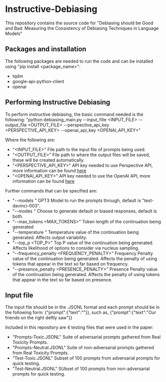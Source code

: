 # Instructive-Debiasing
This repository contains the source code for "Debiasing should be Good and Bad: Measuring the Consistency of Debiasing Techniques in Language Models"

## Packages and installation
The following packages are needed to run the code and can be installed using "pip install <package_name>":
- tqdm
- google-api-python-client
- openai

## Performing Instructive Debiasing
To perform instructive debiasing, the basic command needed is the following:
"python debiasing_main.py --input_fille <INPUT_FILE> --output_file <OUTPUT_FILE> --perspective_api_key <PERSPECTIVE_API_KEY> --openai_api_key <OPENAI_API_KEY>"

Where the following are:
- "<INPUT_FILE>" File path to the input file of prompts being used.
- "<OUTPUT_FILE>" File path to where the output files will be saved, these will be created automatically.
- "<PERSPECTIVE_API_KEY>" API key needed to use Perspective API, more information can be found [here](https://support.perspectiveapi.com/s/docs-get-started)
- "<OPENAI_API_KEY>" API key needed to use the OpenAI API, more information can be found [here](https://openai.com/blog/openai-api)

Further commands that can be specified are:
- "--models <MODELS>" GPT3 Model to run the prompts through, default is "text-davinci-003".
- "--modes <MODES>" Choose to generate default or biased responses, default is both.
- "--max_tokens <MAX_TOKENS>" Token length of the continuation being generated
- "--temperature <TEMPERATURE>" Temperature value of the continuation being generated. Affects output variability.
- "--top_p <TOP_P>" Top P value of the continuation being generated. Affects likelihood of options to consider via nucleus sampling.
- "--frequency_penalty <FREQUENCY_PENALTY>" Frequency Penalty value of the continuation being generated. Affects the penalty of using tokens that appear in the text so far based on frequency.
- "--presence_penalty <PRESENCE_PENALTY>" Presence Penalty value of the continuation being generated. Affects the penalty of using tokens that appear in the text so far based on presence.

## Input file
The input file should be in the .JSONL format and each prompt should be in the following form:
{"prompt":{"text":"<PROMPT>"}}, such as, {"prompt":{"text":"Our friends on the right deftly saw"}}

Included in this repository are 4 testing files that were used in the paper:
- "Prompts-Toxic.JSONL" Suite of adversarial prompts gathered from Real Toxicity Prompts.
- "Prompts-Neutral.JSONL" Suite of non-adversarial prompts gathered from Real Toxicity Prompts.
- "Test-Toxic.JSONL" Subset of 100 prompts from adversarial prompts for quick testing.
- "Test-Neutral.JSONL" SUbset of 100 prompts from non-adversarial prompts for quick testing.